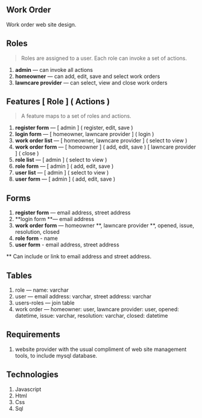 Work Order
----------
Work order web site design.

Roles
-----
>Roles are assigned to a user. Each role can invoke a set of actions.
1. **admin** — can invoke all actions
2. **homeowner** — can add, edit, save and select work orders
3. **lawncare provider** — can select, view and close work orders

Features [ Role ] ( Actions )
-----------------------------
>A feature maps to a set of roles and actions.
1. **register form** — [ admin ] ( register, edit, save )
2. **login form** — [ homeowner, lawncare provider ] ( login )
3. **work order list** — [ homeowner, lawncare provider ] ( select to view )
4. **work order form** — [ homeowner ] ( add, edit, save ) [ lawncare provider ] ( close )
5. **role list** — [ admin ] ( select to view )
6. **role form** — [ admin ] ( add, edit, save )
7. **user list** — [ admin ] ( select to view )
8. **user form** — [ admin ] ( add, edit, save )

Forms
-----

1. **register form** — email address, street address
2. **login form **— email address
3. **work order form** — homeowner **, lawncare provider **, opened, issue, resolution, closed
4. **role form** - name
5. **user form** - email address, street address

** Can include or link to email address and street address.

Tables
------

1. role — name: varchar
2. user — email address: varchar, street address: varchar
3. users-roles — join table
3. work order — homeowner: user, lawncare provider: user, opened: datetime, issue: varchar, resolution: varchar, closed: datetime

Requirements
------------

1. website provider with the usual compliment of web site management tools, to include mysql database.

Technologies
------------

1. Javascript
2. Html
3. Css
4. Sql

